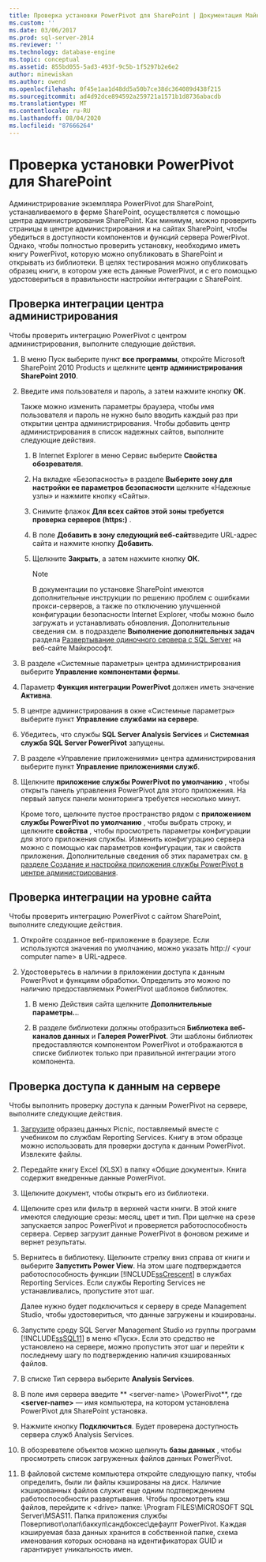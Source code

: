 ```yaml
---
title: Проверка установки PowerPivot для SharePoint | Документация Майкрософт
ms.custom: ''
ms.date: 03/06/2017
ms.prod: sql-server-2014
ms.reviewer: ''
ms.technology: database-engine
ms.topic: conceptual
ms.assetid: 855bd055-5ad3-493f-9c5b-1f5297b2e6e2
author: minewiskan
ms.author: owend
ms.openlocfilehash: 0f45e1aa1d48dd5a50b7ce38dc364089d438f215
ms.sourcegitcommit: ad4d92dce894592a259721a1571b1d8736abacdb
ms.translationtype: MT
ms.contentlocale: ru-RU
ms.lasthandoff: 08/04/2020
ms.locfileid: "87666264"
---
```

# <a name="verify-a-powerpivot-for-sharepoint-installation"></a>Проверка установки PowerPivot для SharePoint
  Администрирование экземпляра PowerPivot для SharePoint, устанавливаемого в ферме SharePoint, осуществляется с помощью центра администрирования SharePoint. Как минимум, можно проверить страницы в центре администрирования и на сайтах SharePoint, чтобы убедиться в доступности компонентов и функций сервера PowerPivot. Однако, чтобы полностью проверить установку, необходимо иметь книгу PowerPivot, которую можно опубликовать в SharePoint и открывать из библиотеки. В целях тестирования можно опубликовать образец книги, в котором уже есть данные PowerPivot, и с его помощью удостовериться в правильности настройки интеграции с SharePoint.  
  
##  <a name="verify-central-administration-integration"></a><a name="verifyinstall"></a> Проверка интеграции центра администрирования  
 Чтобы проверить интеграцию PowerPivot с центром администрирования, выполните следующие действия.  
  
1.  В меню Пуск выберите пункт **все программы**, откройте Microsoft SharePoint 2010 Products и щелкните **центр администрирования SharePoint 2010**.  
  
2.  Введите имя пользователя и пароль, а затем нажмите кнопку **ОК**.  
  
     Также можно изменить параметры браузера, чтобы имя пользователя и пароль не нужно было вводить каждый раз при открытии центра администрирования. Чтобы добавить центр администрирования в список надежных сайтов, выполните следующие действия.  
  
    1.  В Internet Explorer в меню Сервис выберите **Свойства обозревателя**.  
  
    2.  На вкладке «Безопасность» в разделе **Выберите зону для настройки ее параметров безопасности** щелкните «Надежные узлы» и нажмите кнопку «Сайты».  
  
    3.  Снимите флажок **Для всех сайтов этой зоны требуется проверка серверов (https:)** .  
  
    4.  В поле **Добавить в зону следующий веб-сайт**введите URL-адрес сайта и нажмите кнопку **Добавить**.  
  
    5.  Щелкните **Закрыть**, а затем нажмите кнопку **ОК**.  
  
        > [!NOTE]  
        >  В документации по установке SharePoint имеются дополнительные инструкции по решению проблем с ошибками прокси-серверов, а также по отключению улучшенной конфигурации безопасности Internet Explorer, чтобы можно было загружать и устанавливать обновления. Дополнительные сведения см. в подразделе **Выполнение дополнительных задач** раздела [Развертывание одиночного сервера с SQL Server](https://go.microsoft.com/fwlink/?LinkId=177754) на веб-сайте Майкрософт.  
  
3.  В разделе «Системные параметры» центра администрирования выберите **Управление компонентами фермы**.  
  
4.  Параметр **Функция интеграции PowerPivot** должен иметь значение **Активна**.  
  
5.  В центре администрирования в окне «Системные параметры» выберите пункт **Управление службами на сервере**.  
  
6.  Убедитесь, что службы **SQL Server Analysis Services** и **Системная служба SQL Server PowerPivot** запущены.  
  
7.  В разделе «Управление приложениями» центра администрирования выберите пункт **Управление приложениями служб**.  
  
8.  Щелкните **приложение службы PowerPivot по умолчанию** , чтобы открыть панель управления PowerPivot для этого приложения. На первый запуск панели мониторинга требуется несколько минут.  
  
     Кроме того, щелкните пустое пространство рядом с **приложением службы PowerPivot по умолчанию** , чтобы выбрать строку, и щелкните **свойства** , чтобы просмотреть параметры конфигурации для этого приложения службы. Изменить конфигурацию сервера можно с помощью как параметров конфигурации, так и свойств приложения. Дополнительные сведения об этих параметрах см. [в разделе Создание и настройка приложения службы PowerPivot в центре администрирования](../../power-pivot-sharepoint/create-and-configure-power-pivot-service-application-in-ca.md).  
  
## <a name="verify-integration-at-the-site-level"></a>Проверка интеграции на уровне сайта  
 Чтобы проверить интеграцию PowerPivot с сайтом SharePoint, выполните следующие действия.  
  
1.  Откройте созданное веб-приложение в браузере. Если используются значения по умолчанию, можно указать http:// \<your computer name> в URL-адресе.  
  
2.  Удостоверьтесь в наличии в приложении доступа к данным PowerPivot и функциям обработки. Определить это можно по наличию предоставляемых PowerPivot шаблонов библиотек.  
  
    1.  В меню Действия сайта щелкните **Дополнительные параметры..**.  
  
    2.  В разделе библиотеки должны отобразиться **Библиотека веб-каналов данных** и **Галерея PowerPivot**. Эти шаблоны библиотек предоставляются компонентом PowerPivot и отображаются в списке библиотек только при правильной интеграции этого компонента.  
  
## <a name="verify-data-access-on-the-server"></a>Проверка доступа к данным на сервере  
 Чтобы выполнить проверку доступа к данным PowerPivot на сервере, выполните следующие действия.  
  
1.  [Загрузите](https://go.microsoft.com/fwlink/?LinkID=219108) образец данных Picnic, поставляемый вместе с учебником по службам Reporting Services. Книгу в этом образце можно использовать для проверки доступа к данным PowerPivot. Извлеките файлы.  
  
2.  Передайте книгу Excel (XLSX) в папку «Общие документы». Книга содержит внедренные данные PowerPivot.  
  
3.  Щелкните документ, чтобы открыть его из библиотеки.  
  
4.  Щелкните срез или фильтр в верхней части книги. В этой книге имеются следующие срезы: месяц, цвет и тип. При щелчке на срезе запускается запрос PowerPivot и проверяется работоспособность сервера. Сервер загрузит данные PowerPivot в фоновом режиме и вернет результаты.  
  
5.  Вернитесь в библиотеку. Щелкните стрелку вниз справа от книги и выберите **Запустить Power View**. На этом шаге подтверждается работоспособность функции [!INCLUDE[ssCrescent](../../../includes/sscrescent-md.md)] в службах Reporting Services. Если службы Reporting Services не устанавливались, пропустите этот шаг.  
  
     Далее нужно будет подключиться к серверу в среде Management Studio, чтобы удостовериться, что данные загружены и кэшированы.  
  
6.  Запустите среду SQL Server Management Studio из группы программ [!INCLUDE[ssSQL11](../../../includes/sssql11-md.md)] в меню «Пуск». Если это средство не установлено на сервере, можно пропустить этот шаг и перейти к последнему шагу по подтверждению наличия кэшированных файлов.  
  
7.  В списке Тип сервера выберите **Analysis Services**.  
  
8.  В поле имя сервера введите ** \<server-name> \PowerPivot**, где **\<server-name>** — имя компьютера, на котором установлена PowerPivot для SharePoint установка.  
  
9. Нажмите кнопку **Подключиться**. Будет проверена доступность сервера служб Analysis Services.  
  
10. В обозревателе объектов можно щелкнуть **базы данных** , чтобы просмотреть список загруженных файлов данных PowerPivot.  
  
11. В файловой системе компьютера откройте следующую папку, чтобы определить, были ли файлы кэшированы на диск. Наличие кэшированных файлов служит еще одним подтверждением работоспособности развертывания. Чтобы просмотреть кэш файлов, перейдите к \<drive> папке: \Program FILES\MICROSOFT SQL Server\MSAS11. Папка приложения службы Поверпивот\олап\баккуп\сандбоксес\дефаулт PowerPivot. Каждая кэшируемая база данных хранится в собственной папке, схема именования которых основана на идентификаторах GUID и гарантирует уникальность имен.  
  
  
